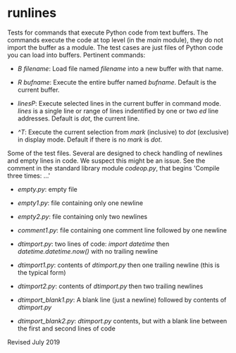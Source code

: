 runlines
========

Tests for commands that execute Python code from text buffers.
The commands execute the code at top level (in the *main* module),
they do not import the buffer as a module.
The test cases are just files of Python code you can load into buffers.
Pertinent commands:

- *B filename*: Load file named *filename* into a new buffer with that name.

- *R bufname*: Execute the entire buffer named *bufname*.
Default is the current buffer.

- *linesP*: Execute selected lines in the current buffer in
command mode.  *lines* is a single line or range of lines indentified by
one or two *ed* line addresses.  Default is *dot*, the current line.

- *^T*: Execute the current selection from *mark* (inclusive) to
*dot* (exclusive) in display mode.   Default if there is no *mark* is *dot*.

Some of the test files.  Several are designed to check handling of newlines 
and empty lines in code.  We suspect this might be an issue.  See
the comment in the standard library module *codeop.py*, that begins
'Compile three times: ...'

- *empty.py*: empty file

- *empty1.py*: file containing only one newline

- *empty2.py*: file containing only two newlines

- *comment1.py*: file containing one comment line followed by one newline

- *dtimport.py*: two lines of code: *import datetime* then
*datetime.datetime.now()* with no trailing newline

- *dtimport1.py*: contents of *dtimport.py* then one trailing newline
(this is the typical form)

- *dtimport2.py*: contents of *dtimport.py* then two trailing newlines

- *dtimport_blank1.py*: A blank line (just a newline) followed by contents of
*dtimport.py*

- *dtimport_blank2.py*: *dtimport.py* contents, but with a blank line between
the first and second lines of code

Revised July 2019

